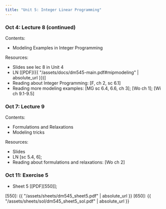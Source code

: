 ```yaml
---
title: "Unit 5: Integer Linear Programming" 
---
```



### Oct 4: Lecture 8 (continued)

Contents:

- Modeling Examples in Integer Programming

Resources:
- Slides see lec 8 in Unit 4 <!-- [[PDF]({{ "/assets/slides/dm545_handout_lec08_ip-intro.pdf" | absolute_url }})] -->
- LN [[PDF]({{ "/assets/docs/dm545-main.pdf#mipmodeling" | absolute_url }})]
- Reading about Integer Programming: [F, ch 2, sc 6.1] 
- Reading more modeling examples: [MG sc 6.4, 6.6, ch 3]; [Wo ch 1]; [Wi ch 9.1-9.5]                        

### Oct 7: Lecture 9

Contents:  
- Formulations and Relaxations
- Modeling tricks

Resources:
- Slides <!-- [[PDF]({{ "/assets/slides/dm545_handout_lec09_formulations.pdf" | absolute_url }})] -->
- LN [sc 5.4, 6]; 
- Reading about formulations and relaxations: [Wo ch 2]




### Oct 11: Exercise 5

- Sheet 5 [[PDF][550]]; <!-- Solutions: [[PDF][650]] -->

[550]: {{ "/assets/sheets/dm545_sheet5.pdf" | absolute_url }}
[650]: {{ "/assets/sheets/sol/dm545_sheet5_sol.pdf" | absolute_url }}
 